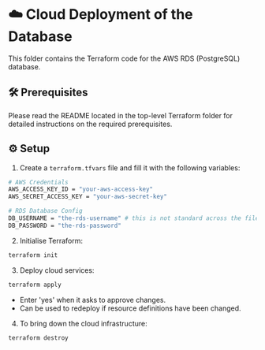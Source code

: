 # ☁️ Cloud Deployment of the Database

This folder contains the Terraform code for the AWS RDS (PostgreSQL) database.

## 🛠️ Prerequisites

Please read the README located in the top-level Terraform folder for detailed instructions on the required prerequisites.

## ⚙️ Setup

1. Create a `terraform.tfvars` file and fill it with the following variables:
```bash
# AWS Credentials
AWS_ACCESS_KEY_ID = "your-aws-access-key"
AWS_SECRET_ACCESS_KEY = "your-aws-secret-key"

# RDS Database Config
DB_USERNAME = "the-rds-username" # this is not standard across the files - in the ETL iterator main.tf, it's DB_USER, in this folder's main.tf, it's DB_USERNAME - make this standard!
DB_PASSWORD = "the-rds-password"
```

2. Initialise Terraform:
```bash
terraform init
```

3. Deploy cloud services:
```bash
terraform apply
```
  - Enter 'yes' when it asks to approve changes.
  - Can be used to redeploy if resource definitions have been changed.

4. To bring down the cloud infrastructure:
```bash
terraform destroy
```
